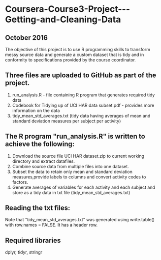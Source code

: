 # Coursera-Course3-Project---Getting-and-Cleaning-Data
October 2016
------------------------------------------------------
The objective of this project is to use R programming skills to transform messy source data and generate a custom dataset that is tidy and in conformity to specifications provided by the course coordinator. 

Three files are uploaded to GitHub as part of the project.
---------------------------
1. run_analysis.R - file containing R program that generates required tidy data
2. Codebook for Tidying up of UCI HAR data subset.pdf - provides more information on the data
3. tidy_mean_std_averages.txt (tidy data having averages of mean and standard deviation measures per subject per activity)

The R program "run_analysis.R" is written to achieve the following:
----------------------------
1. Download the source file UCI HAR dataset.zip to current working directory and extract datafiles.
2. Combine source data from multiple files into one dataset.
3. Subset the data to retain only mean and standard deviation measures,provide labels to columns and convert activity codes to factors.
4. Generate averages of variables for each activity and each subject and store as a tidy data in txt file (tidy_mean_std_averages.txt)

Reading the txt files:
------------------
Note that "tidy_mean_std_averages.txt" was generated using write.table() with row.names = FALSE. It has a header row.

Required libraries
------------------
dplyr, tidyr, stringr
